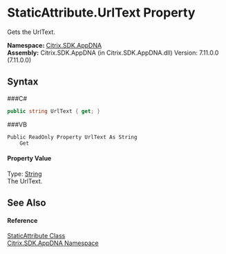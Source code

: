 # StaticAttribute.UrlText Property 
 

Gets the UrlText.

**Namespace:**&nbsp;<a href="N_Citrix_SDK_AppDNA">Citrix.SDK.AppDNA</a><br />**Assembly:**&nbsp;Citrix.SDK.AppDNA (in Citrix.SDK.AppDNA.dll) Version: 7.11.0.0 (7.11.0.0)

## Syntax

###C#
```csharp
public string UrlText { get; }
```

###VB
```vbnet
Public ReadOnly Property UrlText As String
	Get
```


#### Property Value
Type: <a href="http://msdn2.microsoft.com/en-us/library/s1wwdcbf" target="_blank">String</a><br />The UrlText.

## See Also


#### Reference
<a href="T_Citrix_SDK_AppDNA_StaticAttribute">StaticAttribute Class</a><br /><a href="N_Citrix_SDK_AppDNA">Citrix.SDK.AppDNA Namespace</a><br />
